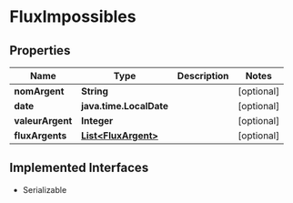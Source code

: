 

# FluxImpossibles


## Properties

| Name | Type | Description | Notes |
|------------ | ------------- | ------------- | -------------|
|**nomArgent** | **String** |  |  [optional] |
|**date** | **java.time.LocalDate** |  |  [optional] |
|**valeurArgent** | **Integer** |  |  [optional] |
|**fluxArgents** | [**List&lt;FluxArgent&gt;**](FluxArgent.md) |  |  [optional] |


## Implemented Interfaces

* Serializable


